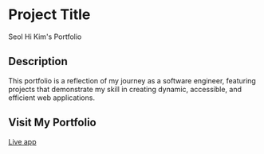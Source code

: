 # Project Title

Seol Hi Kim's Portfolio

## Description

This portfolio is a reflection of my journey as a software engineer, featuring projects that demonstrate my skill in creating dynamic, accessible, and efficient web applications.

## Visit My Portfolio

[Live app](https://portfolio-sk-alpha.vercel.app/)
